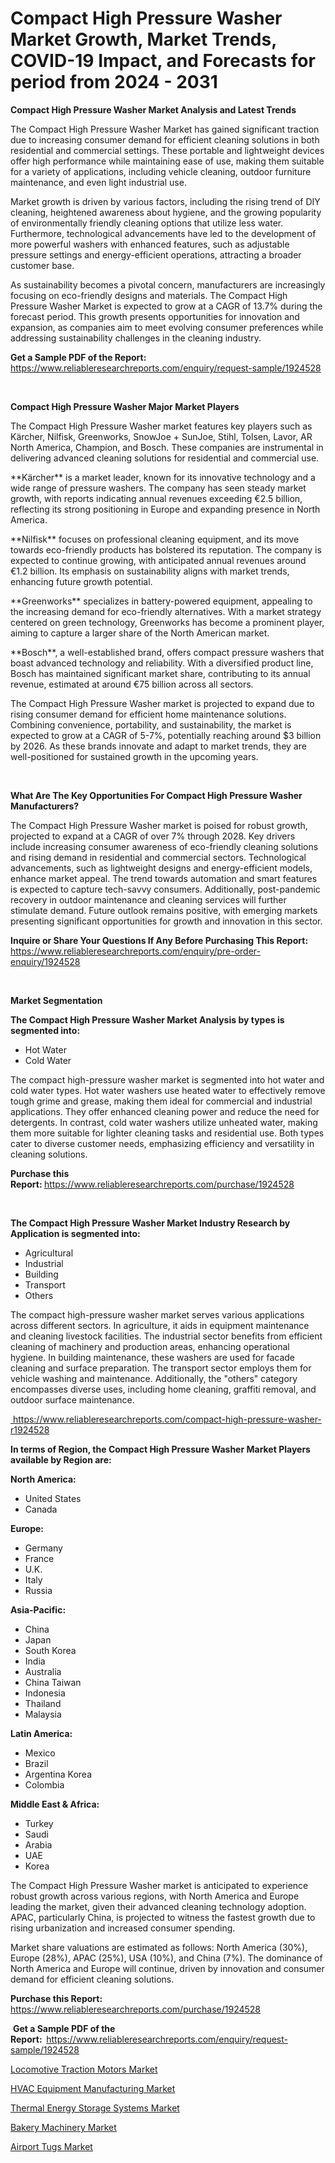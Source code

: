 <p><h1>Compact High Pressure Washer Market Growth, Market Trends, COVID-19 Impact, and Forecasts for period from 2024 - 2031</h1></p><p><strong>Compact High Pressure Washer Market Analysis and Latest Trends</strong></p>
<p><p>The Compact High Pressure Washer Market has gained significant traction due to increasing consumer demand for efficient cleaning solutions in both residential and commercial settings. These portable and lightweight devices offer high performance while maintaining ease of use, making them suitable for a variety of applications, including vehicle cleaning, outdoor furniture maintenance, and even light industrial use.</p><p>Market growth is driven by various factors, including the rising trend of DIY cleaning, heightened awareness about hygiene, and the growing popularity of environmentally friendly cleaning options that utilize less water. Furthermore, technological advancements have led to the development of more powerful washers with enhanced features, such as adjustable pressure settings and energy-efficient operations, attracting a broader customer base.</p><p>As sustainability becomes a pivotal concern, manufacturers are increasingly focusing on eco-friendly designs and materials. The Compact High Pressure Washer Market is expected to grow at a CAGR of 13.7% during the forecast period. This growth presents opportunities for innovation and expansion, as companies aim to meet evolving consumer preferences while addressing sustainability challenges in the cleaning industry.</p></p>
<p><strong>Get a Sample PDF of the Report:&nbsp;</strong> <a href="https://www.reliableresearchreports.com/enquiry/request-sample/1924528?utm_campaign=16&utm_medium=2&utm_source=Github&utm_content=ia&utm_term=24102024&utm_id=compact-high-pressure-washer">https://www.reliableresearchreports.com/enquiry/request-sample/1924528</a></p>
<p>&nbsp;</p>
<p><strong>Compact High Pressure Washer Major Market Players</strong></p>
<p><p>The Compact High Pressure Washer market features key players such as Kärcher, Nilfisk, Greenworks, SnowJoe + SunJoe, Stihl, Tolsen, Lavor, AR North America, Champion, and Bosch. These companies are instrumental in delivering advanced cleaning solutions for residential and commercial use.</p><p>**Kärcher** is a market leader, known for its innovative technology and a wide range of pressure washers. The company has seen steady market growth, with reports indicating annual revenues exceeding €2.5 billion, reflecting its strong positioning in Europe and expanding presence in North America.</p><p>**Nilfisk** focuses on professional cleaning equipment, and its move towards eco-friendly products has bolstered its reputation. The company is expected to continue growing, with anticipated annual revenues around €1.2 billion. Its emphasis on sustainability aligns with market trends, enhancing future growth potential.</p><p>**Greenworks** specializes in battery-powered equipment, appealing to the increasing demand for eco-friendly alternatives. With a market strategy centered on green technology, Greenworks has become a prominent player, aiming to capture a larger share of the North American market. </p><p>**Bosch**, a well-established brand, offers compact pressure washers that boast advanced technology and reliability. With a diversified product line, Bosch has maintained significant market share, contributing to its annual revenue, estimated at around €75 billion across all sectors.</p><p>The Compact High Pressure Washer market is projected to expand due to rising consumer demand for efficient home maintenance solutions. Combining convenience, portability, and sustainability, the market is expected to grow at a CAGR of 5-7%, potentially reaching around $3 billion by 2026. As these brands innovate and adapt to market trends, they are well-positioned for sustained growth in the upcoming years.</p></p>
<p>&nbsp;</p>
<p><strong>What Are The Key Opportunities For Compact High Pressure Washer Manufacturers?</strong></p>
<p><p>The Compact High Pressure Washer market is poised for robust growth, projected to expand at a CAGR of over 7% through 2028. Key drivers include increasing consumer awareness of eco-friendly cleaning solutions and rising demand in residential and commercial sectors. Technological advancements, such as lightweight designs and energy-efficient models, enhance market appeal. The trend towards automation and smart features is expected to capture tech-savvy consumers. Additionally, post-pandemic recovery in outdoor maintenance and cleaning services will further stimulate demand. Future outlook remains positive, with emerging markets presenting significant opportunities for growth and innovation in this sector.</p></p>
<p><strong>Inquire or Share Your Questions If Any Before Purchasing This Report:</strong> <a href="https://www.reliableresearchreports.com/enquiry/pre-order-enquiry/1924528?utm_campaign=16&utm_medium=2&utm_source=Github&utm_content=ia&utm_term=24102024&utm_id=compact-high-pressure-washer">https://www.reliableresearchreports.com/enquiry/pre-order-enquiry/1924528</a></p>
<p>&nbsp;</p>
<p><strong>Market Segmentation</strong></p>
<p><strong>The Compact High Pressure Washer Market Analysis by types is segmented into:</strong></p>
<p><ul><li>Hot Water</li><li>Cold Water</li></ul></p>
<p><p>The compact high-pressure washer market is segmented into hot water and cold water types. Hot water washers use heated water to effectively remove tough grime and grease, making them ideal for commercial and industrial applications. They offer enhanced cleaning power and reduce the need for detergents. In contrast, cold water washers utilize unheated water, making them more suitable for lighter cleaning tasks and residential use. Both types cater to diverse customer needs, emphasizing efficiency and versatility in cleaning solutions.</p></p>
<p><strong>Purchase this Report:&nbsp;</strong><a href="https://www.reliableresearchreports.com/purchase/1924528?utm_campaign=16&utm_medium=2&utm_source=Github&utm_content=ia&utm_term=24102024&utm_id=compact-high-pressure-washer">https://www.reliableresearchreports.com/purchase/1924528</a></p>
<p>&nbsp;</p>
<p><strong>The Compact High Pressure Washer Market Industry Research by Application is segmented into:</strong></p>
<p><ul><li>Agricultural</li><li>Industrial</li><li>Building</li><li>Transport</li><li>Others</li></ul></p>
<p><p>The compact high-pressure washer market serves various applications across different sectors. In agriculture, it aids in equipment maintenance and cleaning livestock facilities. The industrial sector benefits from efficient cleaning of machinery and production areas, enhancing operational hygiene. In building maintenance, these washers are used for facade cleaning and surface preparation. The transport sector employs them for vehicle washing and maintenance. Additionally, the "others" category encompasses diverse uses, including home cleaning, graffiti removal, and outdoor surface maintenance.</p></p>
<p><a href="https://www.reliableresearchreports.com/compact-high-pressure-washer-r1924528?utm_campaign=16&utm_medium=2&utm_source=Github&utm_content=ia&utm_term=24102024&utm_id=compact-high-pressure-washer">&nbsp;https://www.reliableresearchreports.com/compact-high-pressure-washer-r1924528</a></p>
<p><strong>In terms of Region, the Compact High Pressure Washer Market Players available by Region are:</strong></p>
<p>
    <p> <strong> North America: </strong>
        <ul>
            <li>United States</li>
            <li>Canada</li>
        </ul>
        </p> 
    <p> <strong> Europe: </strong>
        <ul>
            <li>Germany</li>
            <li>France</li>
            <li>U.K.</li>
            <li>Italy</li>
            <li>Russia</li>
        </ul>
        </p> 
    <p> <strong> Asia-Pacific: </strong>
        <ul>
            <li>China</li>
            <li>Japan</li>
            <li>South Korea</li>
            <li>India</li>
            <li>Australia</li>
            <li>China Taiwan</li>
            <li>Indonesia</li>
            <li>Thailand</li>
            <li>Malaysia</li>
        </ul>
        </p> 
    <p> <strong> Latin America: </strong>
        <ul>
            <li>Mexico</li>
            <li>Brazil</li>
            <li>Argentina Korea</li>
            <li>Colombia</li>
        </ul>
        </p> 
    <p> <strong> Middle East & Africa: </strong>
        <ul>
            <li>Turkey</li>
            <li>Saudi</li>
            <li>Arabia</li>
            <li>UAE</li>
            <li>Korea</li>
        </ul>
    </p>
    </p>
<p><p>The Compact High Pressure Washer market is anticipated to experience robust growth across various regions, with North America and Europe leading the market, given their advanced cleaning technology adoption. APAC, particularly China, is projected to witness the fastest growth due to rising urbanization and increased consumer spending. </p><p>Market share valuations are estimated as follows: North America (30%), Europe (28%), APAC (25%), USA (10%), and China (7%). The dominance of North America and Europe will continue, driven by innovation and consumer demand for efficient cleaning solutions.</p></p>
<p><strong>Purchase this Report: </strong><a href="https://www.reliableresearchreports.com/purchase/1924528?utm_campaign=16&utm_medium=2&utm_source=Github&utm_content=ia&utm_term=24102024&utm_id=compact-high-pressure-washer">https://www.reliableresearchreports.com/purchase/1924528</a></p>
<p>&nbsp;<strong>Get a Sample PDF of the Report:&nbsp;&nbsp;</strong><a href="https://www.reliableresearchreports.com/enquiry/request-sample/1924528?utm_campaign=16&utm_medium=2&utm_source=Github&utm_content=ia&utm_term=24102024&utm_id=compact-high-pressure-washer">https://www.reliableresearchreports.com/enquiry/request-sample/1924528</a></p>
<p><strong></strong></p>
<p><p><a href="https://issuu.com/reportprime-2/docs/locomotive-traction-motors-market-s_1a4dc2baf77e68?utm_campaign=16&utm_medium=2&utm_source=Github&utm_content=ia&utm_term=24102024&utm_id=compact-high-pressure-washer">Locomotive Traction Motors Market</a></p><p><a href="https://www.linkedin.com/pulse/hvac-equipment-manufacturing-market-size-share-analysis-growth-21d8e?utm_campaign=16&utm_medium=2&utm_source=Github&utm_content=ia&utm_term=24102024&utm_id=compact-high-pressure-washer">HVAC Equipment Manufacturing Market</a></p><p><a href="https://issuu.com/reportprime-2/docs/thermal-energy-storage-systems-mark_a27fa151d281d4?utm_campaign=16&utm_medium=2&utm_source=Github&utm_content=ia&utm_term=24102024&utm_id=compact-high-pressure-washer">Thermal Energy Storage Systems Market</a></p><p><a href="https://github.com/roydonhol47/Market-Research-Report-List-1/blob/main/bakery-machinery-market.md?utm_campaign=16&utm_medium=2&utm_source=Github&utm_content=ia&utm_term=24102024&utm_id=compact-high-pressure-washer">Bakery Machinery Market</a></p><p><a href="https://www.linkedin.com/pulse/airport-tugs-market-size-share-trends-analysis-report-end-use-eh8je?utm_campaign=16&utm_medium=2&utm_source=Github&utm_content=ia&utm_term=24102024&utm_id=compact-high-pressure-washer">Airport Tugs Market</a></p></p>